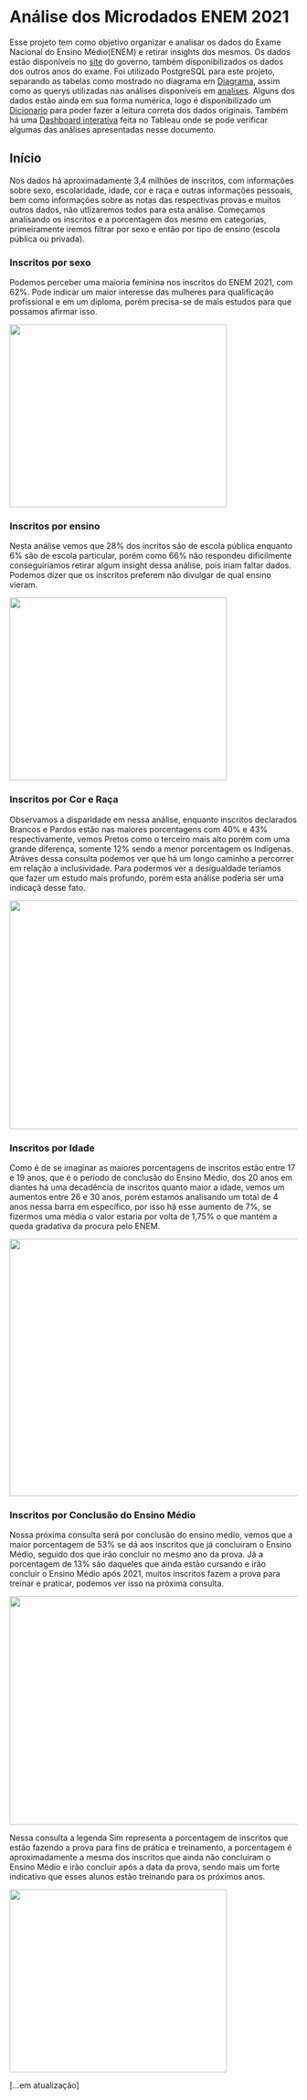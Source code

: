 # Análise dos Microdados ENEM 2021

Esse projeto tem como objetivo organizar e analisar os dados do Exame Nacional do Ensino Médio(ENEM) e retirar insights dos mesmos. Os dados estão disponíveis no [site][1] do governo, também disponibilizados os dados dos outros anos do exame.
Foi utilizado PostgreSQL para este projeto, separando as tabelas como mostrado no diagrama em [Diagrama][2], assim como as querys utilizadas nas análises disponíveis em [analises][3]. Alguns dos dados estão ainda em sua forma numérica, logo é disponibilizado um [Dicionario][4] para poder fazer a leitura correta dos dados originais. Também há uma [Dashboard interativa][5] feita no Tableau onde se pode verificar algumas das análises apresentadas nesse documento.

## Início

Nos dados há aproximadamente 3,4 milhões de inscritos, com informações sobre sexo, escolaridade, idade, cor e raça e outras informações pessoais, bem como informações sobre as notas das respectivas provas e muitos outros dados, não utlizaremos todos para esta análise. Começamos analisando os inscritos e a porcentagem dos mesmo em categorias, primeiramente iremos filtrar por sexo e então por tipo de ensino (escola pública ou privada).

### Inscritos por sexo

Podemos perceber uma maioria feminina nos inscritos do ENEM 2021, com 62%. Pode indicar um maior interesse das mulheres para qualificação profissional e em um diploma, porém precisa-se de mais estudos para que possamos afirmar isso.

<img src="https://user-images.githubusercontent.com/47762518/229629047-193fb6d1-ec01-4454-a899-b306c64fda69.png" width="380" height="320">

### Inscritos por ensino

Nesta análise vemos que 28% dos incritos são de escola pública enquanto 6% são de escola particular, porém como 66% não respondeu dificilmente conseguiríamos retirar algum insight dessa análise, pois iriam faltar dados. Podemos dizer que os inscritos preferem não divulgar de qual ensino vieram.

<img src="https://user-images.githubusercontent.com/47762518/229628304-81e6ed99-0cac-40de-919a-a8f13bc0bb1a.png" width="380" height="320">

### Inscritos por Cor e Raça

Observamos a disparidade em nessa análise, enquanto inscritos declarados Brancos e Pardos estão nas maiores porcentagens com 40% e 43% respectivamente, vemos Pretos como o terceiro mais alto porém com uma grande diferença, somente 12% sendo a menor porcentagem os Indígenas. Atráves dessa consulta podemos ver que há um longo caminho a percorrer em relação a inclusividade. Para podermos ver a desigualdade teríamos que fazer um estudo mais profundo, porém esta análise poderia ser uma indicaçã desse fato.

<img src="https://user-images.githubusercontent.com/47762518/229630190-f44127be-e75b-4781-8239-55e14579ee0a.png" width="680" height="400">

### Inscritos por Idade

Como é de se imaginar as maiores porcentagens de inscritos estão entre 17 e 19 anos, que é o período de conclusão do Ensino Médio, dos 20 anos em diantes há uma decadência de inscritos quanto maior a idade, vemos um aumentos entre 26 e 30 anos, porém estamos analisando um total de 4 anos nessa barra em específico, por isso há esse aumento de 7%, se fizermos uma média o valor estaria por volta de 1,75% o que mantém a queda gradativa da procura pelo ENEM.

<img src="https://user-images.githubusercontent.com/47762518/229631785-544de9e6-3f78-4850-9091-538362b8e9e0.png" width="680" height="450">

### Inscritos por Conclusão do Ensino Médio

Nossa próxima consulta será por conclusão do ensino médio, vemos que a maior porcentagem de 53% se dá aos inscritos que já concluíram o Ensino Médio, seguido dos que irão concluir no mesmo ano da prova. Já a porcentagem de 13% são daqueles que ainda estão cursando e irão concluir o Ensino Médio após 2021, muitos inscritos fazem a prova para treinar e praticar, podemos ver isso na próxima consulta.

<img src="https://user-images.githubusercontent.com/47762518/229635066-260e733f-b837-46f8-9efc-68c7566ee3fa.png" width="680" height="400">

Nessa consulta a legenda Sim representa a porcentagem de inscritos que estão fazendo a prova para fins de prática e treinamento, a porcentagem é aproximadamente a mesma dos inscritos que ainda não concluíram o Ensino Médio e irão concluir após a data da prova, sendo mais um forte indicativo que esses alunos estão treinando para os próximos anos.

<img src="https://user-images.githubusercontent.com/47762518/229635076-90c9d7cf-b40d-4c51-bd7f-1cd0faf929ff.png" width="380" height="320">









[...em atualização]

[1]: https://www.gov.br/inep/pt-br/acesso-a-informacao/dados-abertos/microdados/enem
[2]: https://github.com/alinehafner/Projetos-An-lise-de-Dados/blob/main/Microdados%20ENEM%202021/Diagrama.jpg
[3]: https://github.com/alinehafner/Projetos-An-lise-de-Dados/blob/main/Microdados%20ENEM%202021/analises.sql
[4]: https://github.com/alinehafner/Projetos-An-lise-de-Dados/tree/main/Microdados%20ENEM%202021/Dicionario
[5]: https://public.tableau.com/app/profile/aline2459/viz/Microdados_ENEM_2021/MicrodadosENEM2021?publish=yes


